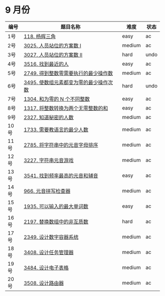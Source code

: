# 9 月份

**编号**|**题目名称**|**难度**|**状态**
--------|------------|--------|--------
1号|[118. 杨辉三角](./第1题%20118.%20杨辉三角)|easy|ac
2号|[3025. 人员站位的方案数 I](./第2题%203025.%20人员站位的方案数%20I)|medium|ac
3号|[3027. 人员站位的方案数 II](./第3题%203027.%20人员站位的方案数%20II)|hard|undo
4号|[3516. 找到最近的人](./第4题%203516.%20找到最近的人)|easy|ac
5号|[2749. 得到整数零需要执行的最少操作数](./第5题%202749.%20得到整数零需要执行的最少操作数)|medium|ac
6号|[3495. 使数组元素都变为零的最少操作次数](./第6题%203495.%20使数组元素都变为零的最少操作次数)|hard|undo
7号|[1304. 和为零的 N 个不同整数](./第7题%201304.%20和为零的%20N%20个不同整数)|easy|ac
8号|[1317. 将整数转换为两个无零整数的和](./第8题%201317.%20将整数转换为两个无零整数的和)|easy|ac
9号|[2327. 知道秘密的人数](./第9题%202327.%20知道秘密的人数)|medium|ac
10号|[1733. 需要教语言的最少人数](./第10题%201733.%20需要教语言的最少人数)|medium|ac
11号|[2785. 将字符串中的元音字母排序](./第11题%202785.%20将字符串中的元音字母排序)|medium|ac
12号|[3227. 字符串元音游戏](./第12题%203227.%20字符串元音游戏)|medium|ac
13号|[3541. 找到频率最高的元音和辅音](./第13题%203541.%20找到频率最高的元音和辅音)|easy|ac
14号|[966. 元音拼写检查器](./第14题%20966.%20元音拼写检查器)|medium|ac
15号|[1935. 可以输入的最大单词数](./第15题%201935.%20可以输入的最大单词数)|easy|ac
16号|[2197. 替换数组中的非互质数](./第16题%202197.%20替换数组中的非互质数)|hard|ac
17号|[2349. 设计数字容器系统](./第17题%202349.%20设计数字容器系统)|medium|ac
18号|[3408. 设计任务管理器](./第18题%203408.%20设计任务管理器)|medium|ac
19号|[3484. 设计电子表格](./第19题%203484.%20设计电子表格)|medium|ac
20号|[3508. 设计路由器](./第20题%203508.%20设计路由器)|medium|ac
